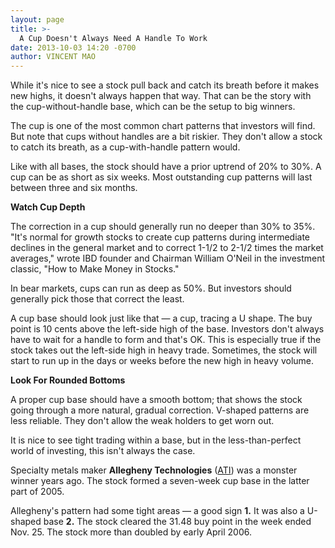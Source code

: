 ```yaml
---
layout: page
title: >-
  A Cup Doesn't Always Need A Handle To Work
date: 2013-10-03 14:20 -0700
author: VINCENT MAO
---
```





While it's nice to see a stock pull back and catch its breath before it makes new highs, it doesn't always happen that way. That can be the story with the cup-without-handle base, which can be the setup to big winners.

  

The cup is one of the most common chart patterns that investors will find. But note that cups without handles are a bit riskier. They don't allow a stock to catch its breath, as a cup-with-handle pattern would.

  

Like with all bases, the stock should have a prior uptrend of 20% to 30%. A cup can be as short as six weeks. Most outstanding cup patterns will last between three and six months.

  

**Watch Cup Depth**

  

The correction in a cup should generally run no deeper than 30% to 35%. "It's normal for growth stocks to create cup patterns during intermediate declines in the general market and to correct 1-1/2 to 2-1/2 times the market averages," wrote IBD founder and Chairman William O'Neil in the investment classic, "How to Make Money in Stocks."

  

In bear markets, cups can run as deep as 50%. But investors should generally pick those that correct the least.

  

A cup base should look just like that — a cup, tracing a U shape. The buy point is 10 cents above the left-side high of the base. Investors don't always have to wait for a handle to form and that's OK. This is especially true if the stock takes out the left-side high in heavy trade. Sometimes, the stock will start to run up in the days or weeks before the new high in heavy volume.

  

**Look For Rounded Bottoms**

  

A proper cup base should have a smooth bottom; that shows the stock going through a more natural, gradual correction. V-shaped patterns are less reliable. They don't allow the weak holders to get worn out.

  

It is nice to see tight trading within a base, but in the less-than-perfect world of investing, this isn't always the case.

  

Specialty metals maker **Allegheny Technologies** ([ATI](https://research.investors.com/quote.aspx?symbol=ATI)) was a monster winner years ago. The stock formed a seven-week cup base in the latter part of 2005.

  

Allegheny's pattern had some tight areas — a good sign **1.** It was also a U-shaped base **2.** The stock cleared the 31.48 buy point in the week ended Nov. 25. The stock more than doubled by early April 2006.




